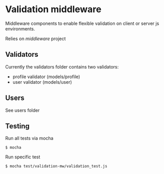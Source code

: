 # Validation middleware

Middleware components to enable flexible validation on client or server js environments.

Relies on *middleware* project

## Validators

Currently the validators folder contains two validators:

* profile validator (models/profile)
* user validator (models/user)

## Users

See users folder

## Testing

Run all tests via mocha

`$ mocha`

Run specific test

`$ mocha test/validation-mw/validation_test.js`

